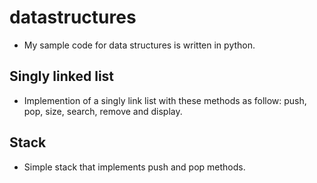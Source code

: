 # datastructures
- My sample code for data structures is written in python.  

## Singly linked list  
- Implemention of a singly link list with these methods as follow: push, pop, size, search, remove and display. 

## Stack  
- Simple stack that implements push and pop methods.